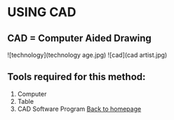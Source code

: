 # USING CAD  
## CAD = Computer Aided Drawing  
![technology](technology age.jpg) ![cad](cad artist.jpg)  
## Tools required for this method:  
1. Computer  
1. Table  
1. CAD Software Program
[Back to homepage](index.md)

